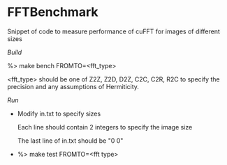# FFTBenchmark
Snippet of code to measure performance of cuFFT for images of different sizes

*Build*

%> make bench FROMTO=\<fft_type\>

\<fft_type\> should be one of Z2Z, Z2D, D2Z, C2C, C2R, R2C to specify the precision and any assumptions of Hermiticity.


*Run*
- Modify in.txt to specify sizes

     Each line should contain 2 integers to specify the image size
  
    The last line of in.txt should be "0 0"

- %> make test FROMTO=\<fft type\>


